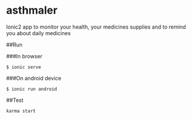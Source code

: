 asthmaler
===================
Ionic2 app to monitor your health, your medicines supplies and to remind you about daily medicines

##Run

###In browser
```
$ ionic serve
```
###On android device
```
$ ionic run android
```
##Test
```
karma start
```